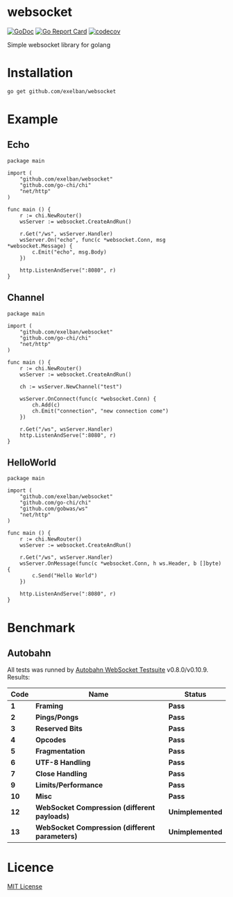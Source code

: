 # websocket
[![GoDoc](http://img.shields.io/badge/go-documentation-blue.svg?style=flat-square)](http://godoc.org/github.com/exelban/websocket)
[![Go Report Card](https://goreportcard.com/badge/github.com/exelban/websocket)](https://goreportcard.com/report/github.com/exelban/websocket)
[![codecov](https://codecov.io/gh/exelban/websocket/branch/master/graph/badge.svg?token=A8eLVAj9cU)](https://codecov.io/gh/exelban/websocket)

Simple websocket library for golang

# Installation
```bash
go get github.com/exelban/websocket
```

# Example
## Echo
```golang
package main

import (
	"github.com/exelban/websocket"
	"github.com/go-chi/chi"
	"net/http"
)

func main () {
	r := chi.NewRouter()
	wsServer := websocket.CreateAndRun()

	r.Get("/ws", wsServer.Handler)
	wsServer.On("echo", func(c *websocket.Conn, msg *websocket.Message) {
		c.Emit("echo", msg.Body)
	})

	http.ListenAndServe(":8080", r)
}
```

## Channel
```golang
package main

import (
	"github.com/exelban/websocket"
	"github.com/go-chi/chi"
	"net/http"
)

func main () {
	r := chi.NewRouter()
	wsServer := websocket.CreateAndRun()

	ch := wsServer.NewChannel("test")

	wsServer.OnConnect(func(c *websocket.Conn) {
		ch.Add(c)
		ch.Emit("connection", "new connection come")
	})

	r.Get("/ws", wsServer.Handler)
	http.ListenAndServe(":8080", r)
}
```

## HelloWorld
```golang
package main

import (
	"github.com/exelban/websocket"
	"github.com/go-chi/chi"
	"github.com/gobwas/ws"
	"net/http"
)

func main () {
	r := chi.NewRouter()
	wsServer := websocket.CreateAndRun()

	r.Get("/ws", wsServer.Handler)
	wsServer.OnMessage(func(c *websocket.Conn, h ws.Header, b []byte) {
		c.Send("Hello World")
	})

	http.ListenAndServe(":8080", r)
}
```

# Benchmark
## Autobahn
All tests was runned by [Autobahn WebSocket Testsuite](https://crossbar.io/autobahn/) v0.8.0/v0.10.9.
Results:

**Code** | **Name** | **Status**
--- | --- | ---
**1** | **Framing** | **Pass**
**2** | **Pings/Pongs** | **Pass**
**3** | **Reserved Bits** | **Pass**
**4** | **Opcodes** | **Pass**
**5** | **Fragmentation** | **Pass**
**6** | **UTF-8 Handling** | **Pass**
**7** | **Close Handling** | **Pass**
**9** | **Limits/Performance** | **Pass**
**10** | **Misc** | **Pass**
**12** | **WebSocket Compression (different payloads)** | **Unimplemented**
**13** | **WebSocket Compression (different parameters)** | **Unimplemented**


# Licence
[MIT License](https://github.com/exelban/websocket/blob/master/LICENSE)
